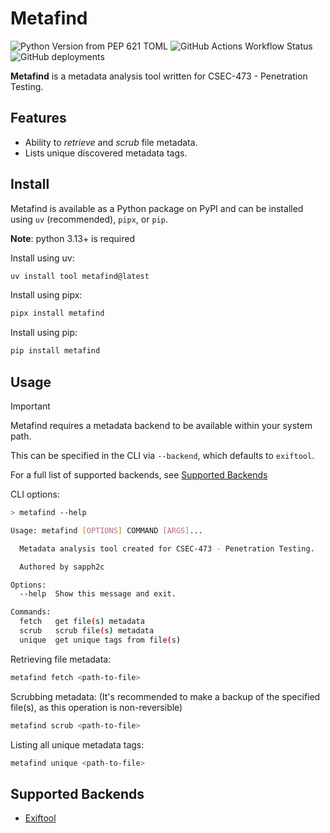 # Metafind

![Python Version from PEP 621 TOML](https://img.shields.io/python/required-version-toml?tomlFilePath=https%3A%2F%2Fraw.githubusercontent.com%2Fsapph2c%2Fexifool%2Fmain%2Fpyproject.toml&style=for-the-badge&logo=python&logoSize=auto)
![GitHub Actions Workflow Status](https://img.shields.io/github/actions/workflow/status/sapph2c/exifool/ci.yml?style=for-the-badge&logo=github&logoSize=auto)
![GitHub deployments](https://img.shields.io/github/deployments/sapph2c/exifool/pypi?style=for-the-badge&logo=pypi&logoColor=white&logoSize=auto)

**Metafind** is a metadata analysis tool written for CSEC-473 - Penetration Testing.

## Features

- Ability to *retrieve* and *scrub* file metadata.
- Lists unique discovered metadata tags.

## Install

Metafind is available as a Python package on PyPI and can be installed using `uv` (recommended), `pipx`, or `pip`.

**Note**: python 3.13+ is required

Install using uv:

```bash
uv install tool metafind@latest
```

Install using pipx:

```bash
pipx install metafind
```

Install using pip:

```bash
pip install metafind
```

## Usage

> [!IMPORTANT]  
> Metafind requires a metadata backend to be available within your system path.
>
> This can be specified in the CLI via `--backend`, which defaults to `exiftool`.
>
> For a full list of supported backends, see [Supported Backends](#Supported-Backends)

CLI options:

```bash
> metafind --help

Usage: metafind [OPTIONS] COMMAND [ARGS]...

  Metadata analysis tool created for CSEC-473 - Penetration Testing.

  Authored by sapph2c

Options:
  --help  Show this message and exit.

Commands:
  fetch   get file(s) metadata
  scrub   scrub file(s) metadata
  unique  get unique tags from file(s)
```

Retrieving file metadata:

```bash
metafind fetch <path-to-file>
```

Scrubbing metadata: (It's recommended to make a backup of the specified file(s), as this operation is non-reversible)

```bash
metafind scrub <path-to-file>
```

Listing all unique metadata tags:

```bash
metafind unique <path-to-file>
```

## Supported Backends

- [Exiftool](https://exiftool.org)


